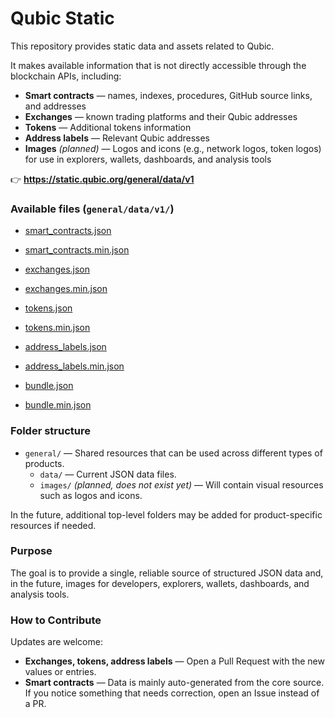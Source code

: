 # Qubic Static

This repository provides static data and assets related to Qubic.

It makes available information that is not directly accessible through the blockchain APIs, including:

- **Smart contracts** — names, indexes, procedures, GitHub source links, and addresses  
- **Exchanges** — known trading platforms and their Qubic addresses  
- **Tokens** — Additional tokens information  
- **Address labels** — Relevant Qubic addresses  
- **Images** *(planned)* — Logos and icons (e.g., network logos, token logos) for use in explorers, wallets, dashboards, and analysis tools  

👉 **https://static.qubic.org/general/data/v1**

### Available files (`general/data/v1/`)

- [smart_contracts.json](https://static.qubic.org/general/data/v1/smart_contracts.json)  
- [smart_contracts.min.json](https://static.qubic.org/general/data/v1/smart_contracts.min.json)  

- [exchanges.json](https://static.qubic.org/general/data/v1/exchanges.json)  
- [exchanges.min.json](https://static.qubic.org/general/data/v1/exchanges.min.json)  

- [tokens.json](https://static.qubic.org/general/data/v1/tokens.json)  
- [tokens.min.json](https://static.qubic.org/general/data/v1/tokens.min.json)  

- [address_labels.json](https://static.qubic.org/general/data/v1/address_labels.json)  
- [address_labels.min.json](https://static.qubic.org/general/data/v1/address_labels.min.json)  

- [bundle.json](https://static.qubic.org/general/data/v1/bundle.json)  
- [bundle.min.json](https://static.qubic.org/general/data/v1/bundle.min.json)  

### Folder structure

- `general/` — Shared resources that can be used across different types of products.  
  - `data/` — Current JSON data files.  
  - `images/` *(planned, does not exist yet)* — Will contain visual resources such as logos and icons.  

In the future, additional top-level folders may be added for product-specific resources if needed.  

### Purpose
The goal is to provide a single, reliable source of structured JSON data and, in the future, images for developers, explorers, wallets, dashboards, and analysis tools.

### How to Contribute

Updates are welcome:

- **Exchanges, tokens, address labels** — Open a Pull Request with the new values or entries.  
- **Smart contracts** — Data is mainly auto-generated from the core source. If you notice something that needs correction, open an Issue instead of a PR.  